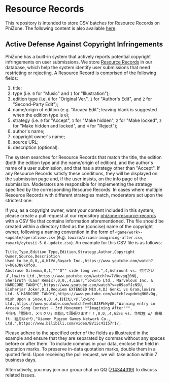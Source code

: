 # Resource Records

This repository is intended to store CSV batches for Resource Records on PhiZone. The following content is also available [here](https://www.phi.zone/legal/en/copyright-policy).

## Active Defense Against Copyright Infringements

PhiZone has a built-in system that actively reports potential copyright infringements on user submissions. We store [Resource Records](https://www.phi.zone/resource-records) in our database, which help the system identify user submissions that need restricting or rejecting. A Resource Record is comprised of the following fields:

1. title;
2. type (i.e. `0` for "Music" and `1` for "Illustration");
3. edition type (i.e. `0` for "Original Ver.", `1` for "Author's Edit", and `2` for "Second-Party Edit");
4. name/origin of edition (e.g. "Arcaea Edit"; leaving blank is suggested when the edition type is `0`);
5. strategy (i.e. `0` for "Accept", `1` for "Make hidden", `2` for "Make locked", `3` for "Make hidden and locked", and `4` for "Reject");
6. author's name;
7. copyright owner's name;
8. source URL;
9. description (optional).

The system searches for Resource Records that match the title,  the edition (both the edition type and the name/origin of edition), and the author's name of a user submission, and that has a strategy other than "Accept". If any Resource Records satisfy these conditions, they will be displayed on the submission page and, if the user insists, on the info page of the submission. Moderators are responsible for implementing the strategy specified by the corresponding Resource Records. In cases where multiple Resource Records with different strategies match, moderators act upon the strictest one.

If you, as a copyright owner, want your content included in this system, please create a pull request at our repository [phizone-resource-records](https://github.com/PhiZone/phizone-resource-records) with a CSV file that contains information aforementioned. The file should be created within a directory titled as the (concise) name of the copyright owner, following a naming convention in the form of `<game/work>-<update/operation>.csv` (e.g. `lowiro/arcaea-imagining-after.csv`, `rayark/cytusii-5.0-update.csv`). An example for this CSV file is as follows:

```
Title,Type,Edition Type,Edition,Strategy,Author,Copyright Owner,Source,Description
Used to be,0,0,,4,KIVΛ,Rayark Inc.,https://www.youtube.com/watch?v=hGaJNvkRfo0,
Abstruse Dilemma,0,1,"""D"" side long ver.",4,Ashrount vs. 打打だいず,lowiro Ltd.,https://www.youtube.com/watch?v=7VOuvpq20NQ,
Sheriruth (Laur Remix),0,0,,4,Laur,"lowiro Ltd., Marvelous Inc. & HARDCORE TANO*C",https://www.youtube.com/watch?v=e09aoYJcNSU,
Einherjar Joker,0,1,Requiem EXTENDED MIX,4,DJ Genki vs Gram,lowiro Ltd. & HARDCORE TANO*C,https://www.youtube.com/watch?v=pdmtqN68vOg,
Wish Upon a Snow,0,0,,4,打打だいず,lowiro Ltd.,https://www.youtube.com/watch?v=0L0J8PhHy0E,"Winning entry in Arcaea Song Contest - 3rd Movement ""Imagining After""".
今年も「雪降り、メリクリ」目指して頑張ります！！,0,0,,4,AiSS vs. 华牧狸 w/ 夜輪 ft. 結月ゆかり,"Xiamen Pigeon Games Network Co., Ltd.",https://www.bilibili.com/video/BV1ic41157r1/,
```

Please adhere to the specified order of the fields as illustrated in the example and ensure that they are separated by commas without any spaces before or after them. To include commas in your data, enclose the field in quotation marks. To preserve in-data quotation marks, double them in a quoted field. Upon receiving the pull request, we will take action within 7 business days.

Alternatively, you may join our group chat on QQ ([714344319](https://h5.qun.qq.com/h5/qun-share-page/?_wv=1027&k=O2GbdboCc4etoeMMkJk8dCFVO6BueaKY&authKey=%2FZ810eNpglqIj6Ft7AJtVKHrZTP1VFmWVYQlvhhjur9s1IReWUXz38IqWDPwNRwF&market_channel_source=714344319_1&noverify=0&group_code=714344319)) to discuss related issues.
